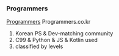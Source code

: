### Programmers

[Programmers](https://programmers.co.kr) Programmers.co.kr
1) Korean PS & Dev-matching community
2) C99 & Python & JS & Kotlin used
3) classified by levels

